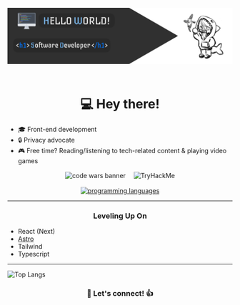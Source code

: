 <p><img align="center" src="./assets/profile_banner.png"></p><br>

<h1 align="center">💻 <b>Hey there!</b></h1>

- 🎓 Front-end development
- 🔒 Privacy advocate
- 🎮 Free time? Reading/listening to tech-related content & playing video games

<div align="center">
    <img align="center" alt="code wars banner" src="https://www.codewars.com/users/hny-codes/badges/large">&emsp;
     <img align="center" src="https://tryhackme-badges.s3.amazonaws.com/TenyouTachia.png" alt="TryHackMe"><br><br>
</div>

<div align="center">
    <a href="https://skillicons.dev">
        <img alt="programming languages" src="https://skillicons.dev/icons?i=git,js,html,css,py,react,vite,astro" />
    </a><br>
</div>

---

<div align="center">
    <h3><b>Leveling Up On</b></h3>
</div>

- React (Next)
- [Astro](https://astro.build/)
- Tailwind
- Typescript

---
![Top Langs](https://github-readme-stats.vercel.app/api/top-langs/?username=hny-codes&layout=donut&langs_count=10&theme=tokyonight)

<h3 align="center">💬 Let's connect! 👍</h3>
